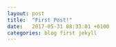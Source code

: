 ```yaml
---
layout: post
title:  "First Post!"
date:   2017-05-31 08:33:01 +0100
categories: blog first jekyll
---
```

